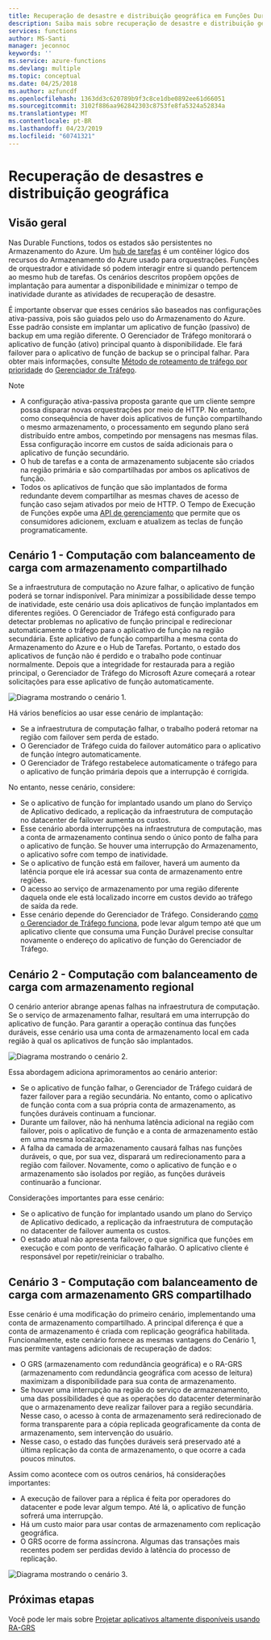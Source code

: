 ```yaml
---
title: Recuperação de desastre e distribuição geográfica em Funções Duráveis - Azure
description: Saiba mais sobre recuperação de desastre e distribuição geográfica em Funções Duráveis.
services: functions
author: MS-Santi
manager: jeconnoc
keywords: ''
ms.service: azure-functions
ms.devlang: multiple
ms.topic: conceptual
ms.date: 04/25/2018
ms.author: azfuncdf
ms.openlocfilehash: 1363dd3c620789b9f3c8ce1dbe0892ee61d66051
ms.sourcegitcommit: 3102f886aa962842303c8753fe8fa5324a52834a
ms.translationtype: MT
ms.contentlocale: pt-BR
ms.lasthandoff: 04/23/2019
ms.locfileid: "60741321"
---
```

# <a name="disaster-recovery-and-geo-distribution"></a>Recuperação de desastres e distribuição geográfica

## <a name="overview"></a>Visão geral

Nas Durable Functions, todos os estados são persistentes no Armazenamento do Azure. Um [hub de tarefas](durable-functions-task-hubs.md) é um contêiner lógico dos recursos do Armazenamento do Azure usado para orquestrações. Funções de orquestrador e atividade só podem interagir entre si quando pertencem ao mesmo hub de tarefas.
Os cenários descritos propõem opções de implantação para aumentar a disponibilidade e minimizar o tempo de inatividade durante as atividades de recuperação de desastre.

É importante observar que esses cenários são baseados nas configurações ativa-passiva, pois são guiados pelo uso do Armazenamento do Azure. Esse padrão consiste em implantar um aplicativo de função (passivo) de backup em uma região diferente. O Gerenciador de Tráfego monitorará o aplicativo de função (ativo) principal quanto à disponibilidade. Ele fará failover para o aplicativo de função de backup se o principal falhar. Para obter mais informações, consulte [Método de roteamento de tráfego por prioridade](../../traffic-manager/traffic-manager-routing-methods.md#priority-traffic-routing-method) do [Gerenciador de Tráfego](https://azure.microsoft.com/services/traffic-manager/).

>[!NOTE]
>
> - A configuração ativa-passiva proposta garante que um cliente sempre possa disparar novas orquestrações por meio de HTTP. No entanto, como consequência de haver dois aplicativos de função compartilhando o mesmo armazenamento, o processamento em segundo plano será distribuído entre ambos, competindo por mensagens nas mesmas filas. Essa configuração incorre em custos de saída adicionais para o aplicativo de função secundário.
> - O hub de tarefas e a conta de armazenamento subjacente são criados na região primária e são compartilhadas por ambos os aplicativos de função.
> - Todos os aplicativos de função que são implantados de forma redundante devem compartilhar as mesmas chaves de acesso de função caso sejam ativados por meio de HTTP. O Tempo de Execução de Funções expõe uma [API de gerenciamento](https://github.com/Azure/azure-functions-host/wiki/Key-management-API) que permite que os consumidores adicionem, excluam e atualizem as teclas de função programaticamente.

## <a name="scenario-1---load-balanced-compute-with-shared-storage"></a>Cenário 1 - Computação com balanceamento de carga com armazenamento compartilhado

Se a infraestrutura de computação no Azure falhar, o aplicativo de função poderá se tornar indisponível. Para minimizar a possibilidade desse tempo de inatividade, este cenário usa dois aplicativos de função implantados em diferentes regiões.
O Gerenciador de Tráfego está configurado para detectar problemas no aplicativo de função principal e redirecionar automaticamente o tráfego para o aplicativo de função na região secundária. Este aplicativo de função compartilha a mesma conta do Armazenamento do Azure e o Hub de Tarefas. Portanto, o estado dos aplicativos de função não é perdido e o trabalho pode continuar normalmente. Depois que a integridade for restaurada para a região principal, o Gerenciador de Tráfego do Microsoft Azure começará a rotear solicitações para esse aplicativo de função automaticamente.

![Diagrama mostrando o cenário 1.](./media/durable-functions-disaster-recovery-geo-distribution/durable-functions-geo-scenario01.png)

Há vários benefícios ao usar esse cenário de implantação:

- Se a infraestrutura de computação falhar, o trabalho poderá retomar na região com failover sem perda de estado.
- O Gerenciador de Tráfego cuida do failover automático para o aplicativo de função íntegro automaticamente.
- O Gerenciador de Tráfego restabelece automaticamente o tráfego para o aplicativo de função primária depois que a interrupção é corrigida.

No entanto, nesse cenário, considere:

- Se o aplicativo de função for implantado usando um plano do Serviço de Aplicativo dedicado, a replicação da infraestrutura de computação no datacenter de failover aumenta os custos.
- Esse cenário aborda interrupções na infraestrutura de computação, mas a conta de armazenamento continua sendo o único ponto de falha para o aplicativo de função. Se houver uma interrupção do Armazenamento, o aplicativo sofre com tempo de inatividade.
- Se o aplicativo de função está em failover, haverá um aumento da latência porque ele irá acessar sua conta de armazenamento entre regiões.
- O acesso ao serviço de armazenamento por uma região diferente daquela onde ele está localizado incorre em custos devido ao tráfego de saída da rede.
- Esse cenário depende do Gerenciador de Tráfego. Considerando [como o Gerenciador de Tráfego funciona](../../traffic-manager/traffic-manager-how-it-works.md), pode levar algum tempo até que um aplicativo cliente que consuma uma Função Durável precise consultar novamente o endereço do aplicativo de função do Gerenciador de Tráfego.

## <a name="scenario-2---load-balanced-compute-with-regional-storage"></a>Cenário 2 - Computação com balanceamento de carga com armazenamento regional

O cenário anterior abrange apenas falhas na infraestrutura de computação. Se o serviço de armazenamento falhar, resultará em uma interrupção do aplicativo de função.
Para garantir a operação contínua das funções duráveis, esse cenário usa uma conta de armazenamento local em cada região à qual os aplicativos de função são implantados.

![Diagrama mostrando o cenário 2.](./media/durable-functions-disaster-recovery-geo-distribution/durable-functions-geo-scenario02.png)

Essa abordagem adiciona aprimoramentos ao cenário anterior:

- Se o aplicativo de função falhar, o Gerenciador de Tráfego cuidará de fazer failover para a região secundária. No entanto, como o aplicativo de função conta com a sua própria conta de armazenamento, as funções duráveis continuam a funcionar.
- Durante um failover, não há nenhuma latência adicional na região com failover, pois o aplicativo de função e a conta de armazenamento estão em uma mesma localização.
- A falha da camada de armazenamento causará falhas nas funções duráveis, o que, por sua vez, disparará um redirecionamento para a região com failover. Novamente, como o aplicativo de função e o armazenamento são isolados por região, as funções duráveis continuarão a funcionar.

Considerações importantes para esse cenário:

- Se o aplicativo de função for implantado usando um plano do Serviço de Aplicativo dedicado, a replicação da infraestrutura de computação no datacenter de failover aumenta os custos.
- O estado atual não apresenta failover, o que significa que funções em execução e com ponto de verificação falharão. O aplicativo cliente é responsável por repetir/reiniciar o trabalho.

## <a name="scenario-3---load-balanced-compute-with-grs-shared-storage"></a>Cenário 3 - Computação com balanceamento de carga com armazenamento GRS compartilhado

Esse cenário é uma modificação do primeiro cenário, implementando uma conta de armazenamento compartilhado. A principal diferença é que a conta de armazenamento é criada com replicação geográfica habilitada.
Funcionalmente, este cenário fornece as mesmas vantagens do Cenário 1, mas permite vantagens adicionais de recuperação de dados:

- O GRS (armazenamento com redundância geográfica) e o RA-GRS (armazenamento com redundância geográfica com acesso de leitura) maximizam a disponibilidade para sua conta de armazenamento.
- Se houver uma interrupção na região do serviço de armazenamento, uma das possibilidades é que as operações do datacenter determinarão que o armazenamento deve realizar failover para a região secundária. Nesse caso, o acesso à conta de armazenamento será redirecionado de forma transparente para a cópia replicada geograficamente da conta de armazenamento, sem intervenção do usuário.
- Nesse caso, o estado das funções duráveis será preservado até a última replicação da conta de armazenamento, o que ocorre a cada poucos minutos.

Assim como acontece com os outros cenários, há considerações importantes:

- A execução de failover para a réplica é feita por operadores do datacenter e pode levar algum tempo. Até lá, o aplicativo de função sofrerá uma interrupção.
- Há um custo maior para usar contas de armazenamento com replicação geográfica.
- O GRS ocorre de forma assíncrona. Algumas das transações mais recentes podem ser perdidas devido à latência do processo de replicação.

![Diagrama mostrando o cenário 3.](./media/durable-functions-disaster-recovery-geo-distribution/durable-functions-geo-scenario03.png)

## <a name="next-steps"></a>Próximas etapas

Você pode ler mais sobre [Projetar aplicativos altamente disponíveis usando RA-GRS](../../storage/common/storage-designing-ha-apps-with-ragrs.md)
